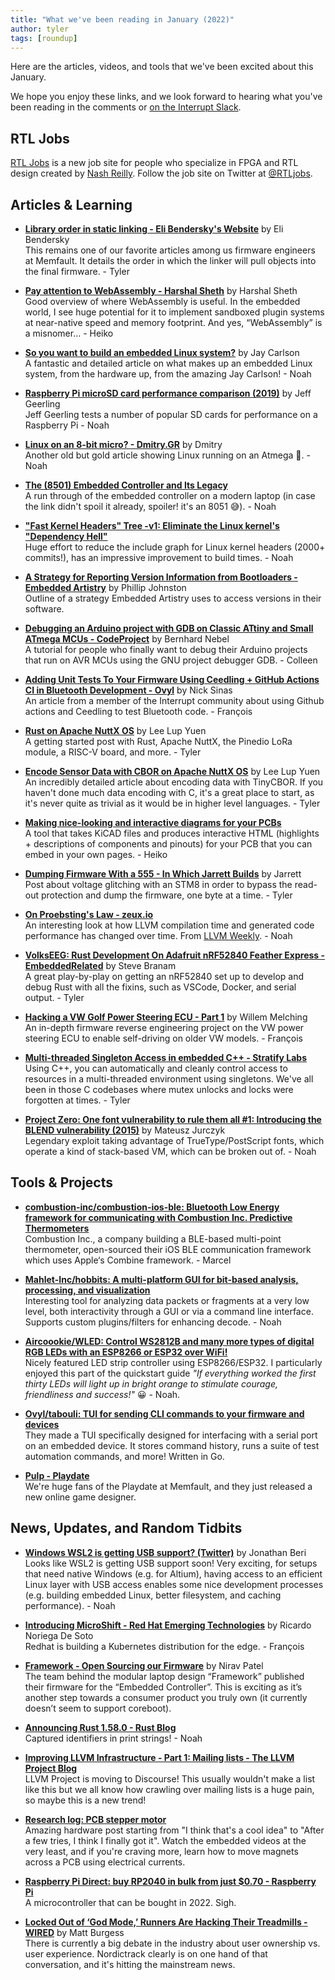 ```yaml
---
title: "What we've been reading in January (2022)"
author: tyler
tags: [roundup]
---
```


<!-- excerpt start -->

Here are the articles, videos, and tools that we've been excited about this
January.

<!-- excerpt end -->

We hope you enjoy these links, and we look forward to hearing what you've been
reading in the comments or [on the Interrupt Slack](https://interrupt-slack.herokuapp.com/).

## RTL Jobs

[RTL Jobs](https://www.rtljobs.com) is a new job site for people who specialize in FPGA and RTL design created by [Nash Reilly](https://interrupt.memfault.com/authors/nash/). Follow the job site on Twitter at [@RTLjobs](https://twitter.com/RTLjobs).

## Articles & Learning

- [**Library order in static linking - Eli Bendersky's Website**](https://eli.thegreenplace.net/2013/07/09/library-order-in-static-linking) by Eli Bendersky <br>
This remains one of our favorite articles among us firmware engineers at Memfault. It details the order in which the linker will pull objects into the final firmware. - Tyler

- [**Pay attention to WebAssembly - Harshal Sheth**](https://harshal.sheth.io/2022/01/31/webassembly.html) by Harshal Sheth<br>
Good overview of where WebAssembly is useful. In the embedded world, I see huge potential for it to implement sandboxed plugin systems at near-native speed and memory footprint. And yes, “WebAssembly” is a misnomer… - Heiko

- [**So you want to build an embedded Linux system?**](https://jaycarlson.net/embedded-linux/) by Jay Carlson<br>
A fantastic and detailed article on what makes up an embedded Linux system, from the hardware up, from the amazing Jay Carlson! - Noah

- [**Raspberry Pi microSD card performance comparison (2019)**](https://www.jeffgeerling.com/blog/2019/raspberry-pi-microsd-card-performance-comparison-2019) by Jeff Geerling<br>
Jeff Geerling tests a number of popular SD cards for performance on a Raspberry Pi  - Noah

- [**Linux on an 8-bit micro? - Dmitry.GR**](https://dmitry.gr/index.php?proj=07.+Linux+on+8bit&r=05.Projects) by Dmitry<br>
Another old but gold article showing Linux running on an Atmega 🤩. - Noah

- [**The (8501) Embedded Controller and Its Legacy**](https://8051enthusiast.github.io/2021/07/05/001-EC_legacy.html)<br>
A run through of the embedded controller on a modern laptop (in case the link didn't spoil it already, spoiler! it's an 8051 😅). - Noah

- [**"Fast Kernel Headers" Tree -v1: Eliminate the Linux kernel's "Dependency Hell"**](https://lwn.net/ml/linux-kernel/YdIfz+LMewetSaEB@gmail.com/)<br>
Huge effort to reduce the include graph for Linux kernel headers (2000+ commits!), has an impressive improvement to build times. - Noah

- [**A Strategy for Reporting Version Information from Bootloaders - Embedded Artistry**](https://embeddedartistry.com/blog/2022/01/20/a-strategy-for-reporting-version-information-from-bootloaders/) by Phillip Johnston<br>
Outline of a strategy Embedded Artistry uses to access versions in their software.

- [**Debugging an Arduino project with GDB on Classic ATtiny and Small ATmega MCUs - CodeProject**](https://www.codeproject.com/Articles/5321801/Debugging-an-Arduino-project-with-GDB-on-classic-A) by Bernhard Nebel<br>
A tutorial for people who finally want to debug their Arduino projects that run on AVR MCUs using the GNU project debugger GDB. - Colleen

- [**Adding Unit Tests To Your Firmware Using Ceedling + GitHub Actions CI in Bluetooth Development - Ovyl**](https://ovyl.io/blog-posts/adding-unit-tests-to-your-firmware-github-actions-ci-in-bluetooth-development) by Nick Sinas<br>
An article from a member of the Interrupt community about using Github actions and Ceedling to test Bluetooth code. - François

- [**Rust on Apache NuttX OS**](https://lupyuen.github.io/articles/rust2) by Lee Lup Yuen<br>
A getting started post with Rust, Apache NuttX, the Pinedio LoRa module, a RISC-V board, and more. - Tyler

- [**Encode Sensor Data with CBOR on Apache NuttX OS**](https://lupyuen.github.io/articles/cbor2) by Lee Lup Yuen<br>
An incredibly detailed article about encoding data with TinyCBOR. If you haven't done much data encoding with C, it's a great place to start, as it's never quite as trivial as it would be in higher level languages. - Tyler

- [**Making nice-looking and interactive diagrams for your PCBs**](https://blog.honzamrazek.cz/2021/06/making-nice-looking-and-interactive-diagrams-for-your-pcbs/)<br>
A tool that takes KiCAD files and produces interactive HTML (highlights + descriptions of components and pinouts) for your PCB that you can embed in your own pages. - Heiko

- [**Dumping Firmware With a 555 - In Which Jarrett Builds**](https://jrainimo.com/build/2022/01/dumping-firmware-with-a-555/) by Jarrett<br>
Post about voltage glitching with an STM8 in order to bypass the read-out protection and dump the firmware, one byte at a time. - Tyler

- [**On Proebsting's Law - zeux.io**](https://zeux.io/2022/01/08/on-proebstings-law/)<br>
An interesting look at how LLVM compilation time and generated code performance has changed over time. From [LLVM Weekly](https://llvmweekly.org/). - Noah

- [**VolksEEG: Rust Development On Adafruit nRF52840 Feather Express - EmbeddedRelated**](https://www.embeddedrelated.com/showarticle/1437.php) by Steve Branam<br>
A great play-by-play on getting an nRF52840 set up to develop and debug Rust with all the fixins, such as VSCode, Docker, and serial output. - Tyler

- [**Hacking a VW Golf Power Steering ECU - Part 1**](https://blog.willemmelching.nl/carhacking/2022/01/02/vw-part1/) by Willem Melching<br>
An in-depth firmware reverse engineering project on the VW power steering ECU to enable self-driving on older VW models. - François

- [**Multi-threaded Singleton Access in embedded C++ - Stratify Labs**](https://blog.stratifylabs.dev/device/2022-01-27-Multithread-Singleton-Access-in-embedded-cpp-copy/)<br>
Using C++, you can automatically and cleanly control access to resources in a multi-threaded environment using singletons. We've all been in those C codebases where mutex unlocks and locks were forgotten at times. - Tyler

- [**Project Zero: One font vulnerability to rule them all #1: Introducing the BLEND vulnerability (2015)**](https://googleprojectzero.blogspot.com/2015/07/one-font-vulnerability-to-rule-them-all.html?m=1) by Mateusz Jurczyk<br>
Legendary exploit taking advantage of TrueType/PostScript fonts, which operate a kind of stack-based VM, which can be broken out of. - Noah

## Tools & Projects

- [**combustion-inc/combustion-ios-ble: Bluetooth Low Energy framework for communicating with Combustion Inc. Predictive Thermometers**](https://github.com/combustion-inc/combustion-ios-ble)<br>
Combustion Inc., a company building a BLE-based multi-point thermometer, open-sourced their iOS BLE communication framework which uses Apple‘s Combine framework. - Marcel

- [**Mahlet-Inc/hobbits: A multi-platform GUI for bit-based analysis, processing, and visualization**](https://github.com/Mahlet-Inc/hobbits)<br>
Interesting tool for analyzing data packets or fragments at a very low level, both interactivity through a GUI or via a command line interface. Supports custom plugins/filters for enhancing decode. - Noah

- [**Aircoookie/WLED: Control WS2812B and many more types of digital RGB LEDs with an ESP8266 or ESP32 over WiFi!**](https://github.com/Aircoookie/WLED)<br>
Nicely featured LED strip controller using ESP8266/ESP32. I particularly enjoyed this part of the quickstart guide _"If everything worked the first thirty LEDs will light up in bright orange to stimulate courage, friendliness and success!"_ 😀 - Noah.

- [**Ovyl/tabouli: TUI for sending CLI commands to your firmware and devices**](https://github.com/Ovyl/tabouli)<br>
They made a TUI specifically designed for interfacing with a serial port on an embedded device. It stores command history, runs a suite of test automation commands, and more! Written in Go.

- [**Pulp - Playdate**](https://play.date/pulp/)<br>
We're huge fans of the Playdate at Memfault, and they just released a new online game designer.

## News, Updates, and Random Tidbits

- [**Windows WSL2 is getting USB support? (Twitter)**](https://twitter.com/beriberikix/status/1487127732190212102?s=20&t=NQVa27qvOqPi2uGz6pJNRA) by Jonathan Beri<br>
Looks like WSL2 is getting USB support soon! Very exciting, for setups that need native Windows (e.g. for Altium), having access to an efficient Linux layer with USB access enables some nice development processes (e.g. building embedded Linux, better filesystem, and caching performance). - Noah

- [**Introducing MicroShift - Red Hat Emerging Technologies**](https://next.redhat.com/2022/01/19/introducing-microshift/) by Ricardo Noriega De Soto<br>
Redhat is building a Kubernetes distribution for the edge. - François

- [**Framework - Open Sourcing our Firmware**](https://frame.work/blog/open-sourcing-our-firmware) by Nirav Patel<br>
The team behind the modular laptop design “Framework” published their firmware for the “Embedded Controller”. This is exciting as it’s another step towards a consumer product you truly own (it currently doesn’t seem to support coreboot).

- [**Announcing Rust 1.58.0 - Rust Blog**](https://blog.rust-lang.org/2022/01/13/Rust-1.58.0.html)<br>
Captured identifiers in print strings! - Noah

- [**Improving LLVM Infrastructure - Part 1: Mailing lists - The LLVM Project Blog**](https://blog.llvm.org/posts/2022-01-07-moving-to-discourse/)<br>
LLVM Project is moving to Discourse! This usually wouldn't make a list like this but we all know how crawling over mailing lists is a huge pain, so maybe this is a new trend!

- [**Research log: PCB stepper motor**](https://kevinlynagh.com/pcb-stepper/)<br>
Amazing hardware post starting from "I think that's a cool idea" to "After a few tries, I think I finally got it". Watch the embedded videos at the very least, and if you're craving more, learn how to move magnets across a PCB using electrical currents.

- [**Raspberry Pi Direct: buy RP2040 in bulk from just $0.70 - Raspberry Pi**](https://www.raspberrypi.com/news/raspberry-pi-direct-buy-rp2040-in-bulk-from-just-0-70/)<br>
A microcontroller that can be bought in 2022. Sigh.

- [**Locked Out of ‘God Mode,’ Runners Are Hacking Their Treadmills - WIRED**](https://www.wired.com/story/nordictrack-ifit-treadmill-privilege-mode/) by Matt Burgess<br>
There is currently a big debate in the industry about user ownership vs. user experience. Nordictrack clearly is on one hand of that conversation, and it's hitting the mainstream news.
